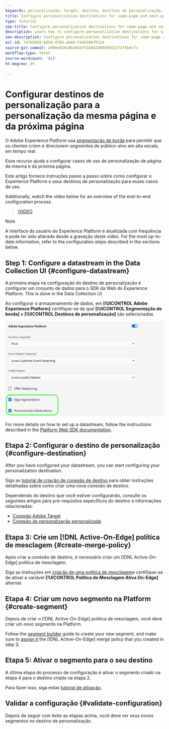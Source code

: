 ```yaml
---
keywords: personalização; target; destino; destinos de personalização; configurar destinos de personalização; mesma página; página seguinte;
title: Configure personalization destinations for same-page and next-page personalization
type: Tutorial
seo-title: Configure personalization destinations for same-page and next-page personalization.
description: Learn how to configure personalization destinations for same-page and next-page personalization.
seo-description: Configure personalization destinations for same-page and next-page personalization.
exl-id: 7d7b6869-bd59-4766-a044-f449396f6524
source-git-commit: a990e829c8ba034f31b883360495513f3f5b4cfc
workflow-type: tm+mt
source-wordcount: '413'
ht-degree: 0%

---
```


# Configurar destinos de personalização para a personalização da mesma página e da próxima página

O Adobe Experience Platform usa [segmentação de borda](../../segmentation/ui/edge-segmentation.md) para permitir que os clientes criem e direcionem segmentos de público-alvo em alta escala, em tempo real.

Esse recurso ajuda a configurar casos de uso de personalização de página da mesma e da próxima página.

Este artigo fornece instruções passo a passo sobre como configurar o Experience Platform e seus destinos de personalização para esses casos de uso.

Additionally, watch the video below for an overview of the end-to-end configuration process.

>[!VIDEO](https://video.tv.adobe.com/v/340091/)

>[!NOTE]
>
>A interface do usuário do Experience Platform é atualizada com frequência e pode ter sido alterada desde a gravação deste vídeo. For the most up-to-date information, refer to the configuration steps described in the sections below.

## Step 1: Configure a datastream in the Data Collection UI {#configure-datastream}

A primeira etapa na configuração do destino de personalização é configurar um conjunto de dados para o SDK da Web do Experience Platform. This is done in the Data Collection UI.

Ao configurar o armazenamento de dados, em **[!UICONTROL Adobe Experience Platform]** certifique-se de que **[!UICONTROL Segmentação de borda]** e **[!UICONTROL Destinos de personalização]** são selecionadas.

![Datastream configuration](../assets/ui/configure-personalization-destinations/datastream-config.png)

For more details on how to set up a datastream, follow the instructions described in the [Platform Web SDK documentation](../../edge/fundamentals/datastreams.md).

## Etapa 2: Configurar o destino de personalização {#configure-destination}

After you have configured your datastream, you can start configuring your personalization destination.

Siga as [tutorial de criação de conexão de destino](../ui/connect-destination.md) para obter instruções detalhadas sobre como criar uma nova conexão de destino.

Dependendo do destino que você estiver configurando, consulte os seguintes artigos para pré-requisitos específicos do destino e informações relacionadas:

* [Conexão Adobe Target](../catalog/personalization/adobe-target-connection.md)
* [Conexão de personalização personalizada](../catalog/personalization/custom-personalization.md)

## Etapa 3: Crie um [!DNL Active-On-Edge] política de mesclagem {#create-merge-policy}

Após criar a conexão de destino, é necessário criar um [!DNL Active-On-Edge] política de mesclagem.

Siga as instruções em [criação de uma política de mesclagem](../../profile/merge-policies/ui-guide.md#create-a-merge-policy)e certifique-se de ativar a variável **[!UICONTROL Política de Mesclagem Ativa On-Edge]** alternar.

## Etapa 4: Criar um novo segmento na Platform {#create-segment}

Depois de criar o [!DNL Active-On-Edge] política de mesclagem, você deve criar um novo segmento na Platform.

Follow the [segment builder](../../segmentation/ui/segment-builder.md) guide to create your new segment, and make sure to [assign it](../../segmentation/ui/segment-builder.md#merge-policies) the [!DNL Active-On-Edge] merge policy that you created in step 3.

## Etapa 5: Ativar o segmento para o seu destino

A última etapa do processo de configuração é ativar o segmento criado na etapa 4 para o destino criado na etapa 2.

Para fazer isso, siga estas [tutorial de ativação](../ui/activate-profile-request-destinations.md).

## Validar a configuração {#validate-configuration}

Depois de seguir com êxito as etapas acima, você deve ver seus novos segmentos no destino de personalização.
